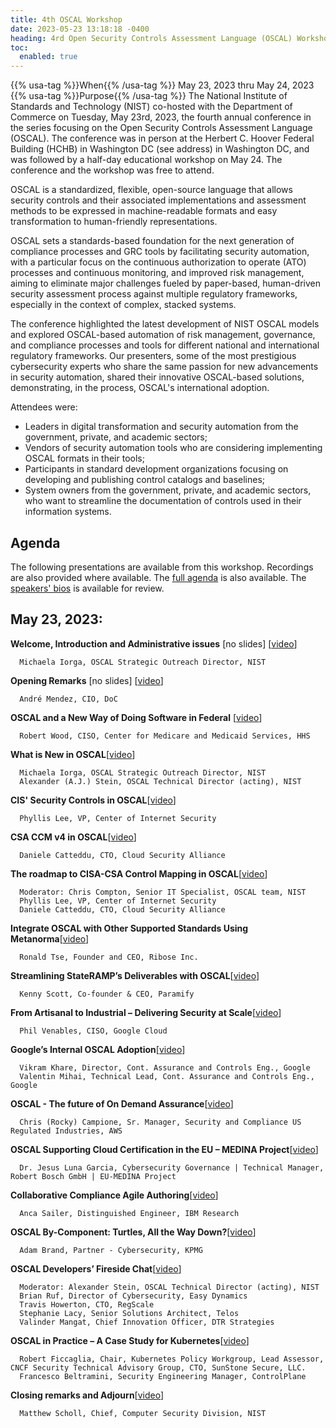 ```yaml
---
title: 4th OSCAL Workshop
date: 2023-05-23 13:18:18 -0400
heading: 4rd Open Security Controls Assessment Language (OSCAL) Workshop
toc:
  enabled: true
---
```


{{% usa-tag %}}When{{% /usa-tag %}} May 23, 2023 thru May 24, 2023
{{% usa-tag %}}Purpose{{% /usa-tag %}} The National Institute of Standards and Technology (NIST) co-hosted with the Department of Commerce on Tuesday, May 23rd, 2023, the fourth annual conference in the series focusing on the Open Security Controls Assessment Language (OSCAL). The conference was in person at the Herbert C. Hoover Federal Building (HCHB) in Washington DC (see address) in Washington DC, and was followed by a half-day educational workshop on May 24. The conference and the workshop was free to attend.

OSCAL is a standardized, flexible, open-source language that allows security controls and their associated implementations and assessment methods to be expressed in machine-readable formats and easy transformation to human-friendly representations.

OSCAL sets a standards-based foundation for the next generation of compliance processes and GRC tools by facilitating security automation, with a particular focus on the continuous authorization to operate (ATO) processes and continuous monitoring, and improved risk management, aiming to eliminate major challenges fueled by paper-based, human-driven security assessment process against multiple regulatory frameworks, especially in the context of complex, stacked systems.

The conference highlighted the latest development of NIST OSCAL models and explored OSCAL-based automation of risk management, governance, and compliance processes and tools for different national and international regulatory frameworks. Our presenters, some of the most prestigious cybersecurity experts who share the same passion for new advancements in security automation, shared their innovative OSCAL-based solutions, demonstrating, in the process, OSCAL's international adoption. 

Attendees were:

- Leaders in digital transformation and security automation from the government, private, and academic sectors;
- Vendors of security automation tools who are considering implementing OSCAL formats in their tools;
- Participants in standard development organizations focusing on developing and publishing control catalogs and baselines;
- System owners from the government, private, and academic sectors, who want to streamline the documentation of controls used in their information systems.

## Agenda

The following presentations are available from this workshop. Recordings are also provided where available. The [full agenda](https://csrc.nist.gov/csrc/media/Events/2023/4th-annual-oscal-conference/documents/OSCAL_AGENDA.pdf) is also available. The [speakers' bios](https://csrc.nist.gov/csrc/media/Events/2023/4th-annual-oscal-conference/documents/2023_OSCAL-Speaker-Bios.pdf) is available for review.

## May 23, 2023:

**Welcome, Introduction and Administrative issues** \[no slides\] \[[video](https://cdnapisec.kaltura.com/index.php/extwidget/preview/partner_id/684682/uiconf_id/31013851/entry_id/1_e861yoyu/embed/dynamic#t=25:38)\]

      Michaela Iorga, OSCAL Strategic Outreach Director, NIST

**Opening Remarks** \[no slides\] \[[video](https://cdnapisec.kaltura.com/index.php/extwidget/preview/partner_id/684682/uiconf_id/31013851/entry_id/1_e861yoyu/embed/dynamic#t=28:52)\]

      André Mendez, CIO, DoC

**OSCAL and a New Way of Doing Software in Federal** \[[video](https://cdnapisec.kaltura.com/index.php/extwidget/preview/partner_id/684682/uiconf_id/31013851/entry_id/1_e861yoyu/embed/dynamic#t=49:12)\]

      Robert Wood, CISO, Center for Medicare and Medicaid Services, HHS

**What is New in OSCAL**\[[video](https://cdnapisec.kaltura.com/index.php/extwidget/preview/partner_id/684682/uiconf_id/31013851/entry_id/1_e861yoyu/embed/dynamic#t=1:15:35)\]

      Michaela Iorga, OSCAL Strategic Outreach Director, NIST
      Alexander (A.J.) Stein, OSCAL Technical Director (acting), NIST

**CIS' Security Controls in OSCAL**\[[video](https://cdnapisec.kaltura.com/index.php/extwidget/preview/partner_id/684682/uiconf_id/31013851/entry_id/1_e861yoyu/embed/dynamic#t=2:01:30)\]

      Phyllis Lee, VP, Center of Internet Security

**CSA CCM v4 in OSCAL**\[[video](https://cdnapisec.kaltura.com/index.php/extwidget/preview/partner_id/684682/uiconf_id/31013851/entry_id/1_e861yoyu/embed/dynamic#t=2:10:55)\]

      Daniele Catteddu, CTO, Cloud Security Alliance

**The roadmap to CISA-CSA Control Mapping in OSCAL**\[[video](https://cdnapisec.kaltura.com/index.php/extwidget/preview/partner_id/684682/uiconf_id/31013851/entry_id/1_e861yoyu/embed/dynamic#t=2:27:50)\]

      Moderator: Chris Compton, Senior IT Specialist, OSCAL team, NIST
      Phyllis Lee, VP, Center of Internet Security
      Daniele Catteddu, CTO, Cloud Security Alliance     

**Integrate OSCAL with Other Supported Standards Using Metanorma**\[[video](https://cdnapisec.kaltura.com/index.php/extwidget/preview/partner_id/684682/uiconf_id/31013851/entry_id/1_e861yoyu/embed/dynamic#t=2:48:24)\]

      Ronald Tse, Founder and CEO, Ribose Inc. 

**Streamlining StateRAMP’s Deliverables with OSCAL**\[[video](https://cdnapisec.kaltura.com/index.php/extwidget/preview/partner_id/684682/uiconf_id/31013851/entry_id/1_e861yoyu/embed/dynamic#t=3:13:55)\]

      Kenny Scott, Co-founder & CEO, Paramify     

 **From Artisanal to Industrial – Delivering Security at Scale**\[[video](https://cdnapisec.kaltura.com/index.php/extwidget/preview/partner_id/684682/uiconf_id/31013851/entry_id/1_e861yoyu/embed/dynamic#t=4:32:42)\]

      Phil Venables, CISO, Google Cloud
    
 **Google’s Internal OSCAL Adoption**\[[video](https://cdnapisec.kaltura.com/index.php/extwidget/preview/partner_id/684682/uiconf_id/31013851/entry_id/1_e861yoyu/embed/dynamic#t=5:03:38)\]

      Vikram Khare, Director, Cont. Assurance and Controls Eng., Google
      Valentin Mihai, Technical Lead, Cont. Assurance and Controls Eng., Google

**OSCAL - The future of On Demand Assurance**\[[video](https://cdnapisec.kaltura.com/index.php/extwidget/preview/partner_id/684682/uiconf_id/31013851/entry_id/1_e861yoyu/embed/dynamic#t=5:29:28)\]

      Chris (Rocky) Campione, Sr. Manager, Security and Compliance US Regulated Industries, AWS
      
**OSCAL Supporting Cloud Certification in the EU – MEDINA Project**\[[video](https://cdnapisec.kaltura.com/index.php/extwidget/preview/partner_id/684682/uiconf_id/31013851/entry_id/1_e861yoyu/embed/dynamic#t=5:56:48)\]

      Dr. Jesus Luna Garcia, Cybersecurity Governance | Technical Manager, Robert Bosch GmbH | EU-MEDINA Project

**Collaborative Compliance Agile Authoring**\[[video](https://cdnapisec.kaltura.com/index.php/extwidget/preview/partner_id/684682/uiconf_id/31013851/entry_id/1_e861yoyu/embed/dynamic#t=6:26:28)\]

      Anca Sailer, Distinguished Engineer, IBM Research
    
**OSCAL By-Component: Turtles, All the Way Down?**\[[video](https://cdnapisec.kaltura.com/index.php/extwidget/preview/partner_id/684682/uiconf_id/31013851/entry_id/1_e861yoyu/embed/dynamic#t=7:06:40)\]

      Adam Brand, Partner - Cybersecurity, KPMG

**OSCAL Developers’ Fireside Chat**\[[video](https://cdnapisec.kaltura.com/index.php/extwidget/preview/partner_id/684682/uiconf_id/31013851/entry_id/1_e861yoyu/embed/dynamic#t=7:37:08)\]

      Moderator: Alexander Stein, OSCAL Technical Director (acting), NIST
      Brian Ruf, Director of Cybersecurity, Easy Dynamics
      Travis Howerton, CTO, RegScale
      Stephanie Lacy, Senior Solutions Architect, Telos
      Valinder Mangat, Chief Innovation Officer, DTR Strategies

**OSCAL in Practice – A Case Study for Kubernetes**\[[video](https://cdnapisec.kaltura.com/index.php/extwidget/preview/partner_id/684682/uiconf_id/31013851/entry_id/1_e861yoyu/embed/dynamic#t=8:22:40)\]

      Robert Ficcaglia, Chair, Kubernetes Policy Workgroup, Lead Assessor, CNCF Security Technical Advisory Group, CTO, SunStone Secure, LLC.
      Francesco Beltramini, Security Engineering Manager, ControlPlane

**Closing remarks and Adjourn**\[[video](https://cdnapisec.kaltura.com/index.php/extwidget/preview/partner_id/684682/uiconf_id/31013851/entry_id/1_e861yoyu/embed/dynamic#t=8:48:50)\]

      Matthew Scholl, Chief, Computer Security Division, NIST

     

